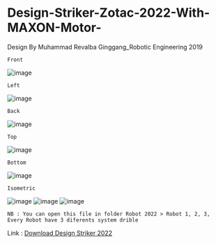 # Design-Striker-Zotac-2022-With-MAXON-Motor-
Design By Muhammad Revalba Ginggang_Robotic Engineering 2019
```
Front
```
![image](https://user-images.githubusercontent.com/97509777/149265682-d588fbd1-3fac-41d8-958b-96428a5f7a28.png)
```
Left
```
![image](https://user-images.githubusercontent.com/97509777/149265790-1221c02e-0b9a-43bd-a674-1eeb8d4cccd7.png)
```
Back
```
![image](https://user-images.githubusercontent.com/97509777/149265863-cf3f5c4a-5233-43ce-9902-0ebff7344d2b.png)
```
Top
```
![image](https://user-images.githubusercontent.com/97509777/149265914-139aa7ac-45e4-4b4b-ad1e-650d5d678d59.png)
```
Bottom
```
![image](https://user-images.githubusercontent.com/97509777/149265958-57d4866c-2307-424d-8f8c-698724c85a58.png)
```
Isometric
```
![image](https://user-images.githubusercontent.com/97509777/149265983-e527aa0c-49fe-4b83-8a53-83b4af08ac88.png)
![image](https://user-images.githubusercontent.com/97509777/149266169-4a0ab992-459b-4cb6-a4fa-b8c25f695bb7.png)
![image](https://user-images.githubusercontent.com/97509777/149270742-9665fcf4-2687-42e2-9989-60433e9448b2.png)

```
NB : You can open this file in folder Robot 2022 > Robot 1, 2, 3, Every Robot have 3 diferents system drible
```

Link : [Download Design Striker 2022](https://drive.google.com/drive/folders/1aaie63BKMLES__bsbn5xIz1CSjbZjXLO?usp=sharing)

